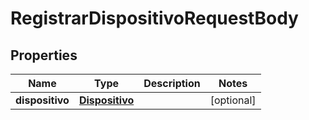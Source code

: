 

# RegistrarDispositivoRequestBody

## Properties

Name | Type | Description | Notes
------------ | ------------- | ------------- | -------------
**dispositivo** | [**Dispositivo**](Dispositivo.md) |  |  [optional]



